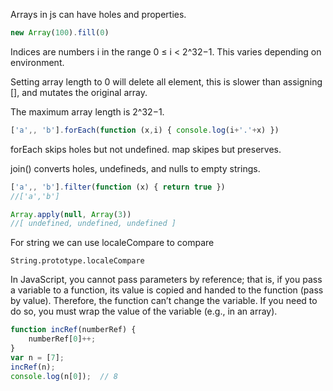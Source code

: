 Arrays in js can have holes and properties.

```js
new Array(100).fill(0)
```

Indices are numbers i in the range 0 ≤ i < 2^32−1. This varies depending on environment.

Setting array length to 0 will delete all element, this is slower than
assigning [], and mutates the original array.

The maximum array length is 2^32−1.

```js
['a',, 'b'].forEach(function (x,i) { console.log(i+'.'+x) })
```

forEach skips holes but not undefined. map skipes but preserves.

join() converts holes, undefineds, and nulls to empty strings.

```js
['a',, 'b'].filter(function (x) { return true })
//['a','b']
```

```js
Array.apply(null, Array(3))
//[ undefined, undefined, undefined ]
```

For string we can use localeCompare to compare
```
String.prototype.localeCompare
```

In JavaScript, you cannot pass parameters by reference; that is, if you pass a
variable to a function, its value is copied and handed to the function (pass by
value). Therefore, the function can’t change the variable. If you need to do
so, you must wrap the value of the variable (e.g., in an array).

```js
function incRef(numberRef) {
    numberRef[0]++;
}
var n = [7];
incRef(n);
console.log(n[0]);  // 8
```
